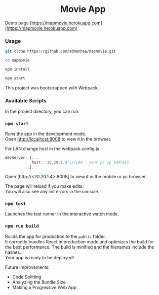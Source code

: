 <h1 align='center'>
  Movie App
</h1>

Demo page [https://mapmovie.herokuapp.com](https://mapmovie.herokuapp.com)


### Usage

```bash
git clone https://github.com/adnanhaa/mapmovie.git

cd mapmovie

npm install

npm start
```

This project was bootstrapped with Webpack.
### Available Scripts
In the project directory, you can run:

### `npm start`

Runs the app in the development mode.<br>
Open [http://localhost:8008](http://localhost:8008) to view it in the browser.

For LAN change host in the webpack.config.js
```js
devServer: {...
            host: '20.20.1.4',//LAN - your pc ip address
        ...},
```
Open [http://<20.20.1.4>:8008] to view it in the mobile or pc browser.

The page will reload if you make edits.<br>
You will also see any lint errors in the console.

### `npm test`
Launches the test runner in the interactive watch mode.<br>



### `npm run build`
Builds the app for production to the `public` folder.<br>
It correctly bundles React in production mode and optimizes the build for the best performance.
The build is minified and the filenames include the hashes.<br>
Your app is ready to be deployed!



Future improvements:
- Code Splitting
- Analyzing the Bundle Size
- Making a Progressive Web App

